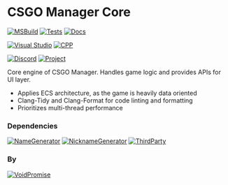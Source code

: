 # CSGO Manager Core
[![MSBuild](https://github.com/VoidPromise/csgo-manager-core/actions/workflows/msbuild.yml/badge.svg)](https://github.com/VoidPromise/csgo-manager-core/actions/workflows/msbuild.yml)
[![Tests](https://gist.githubusercontent.com/dasmig/0abf83c9dcaca28cf9755aa001cad063/raw/ca4b09ce15ffae0c1b22c131bbe42e9c24d9ca42/badge.svg)](https://github.com/VoidPromise/csgo-manager-core/actions/workflows/msbuild.yml)
[![Docs](https://img.shields.io/badge/docs-read-success.svg?style=flat&logo=readthedocs)](https://github.com/VoidPromise/docs)

[![Visual Studio](https://img.shields.io/badge/--6C33AF?logo=visual%20studio)](https://visualstudio.microsoft.com/)
[![CPP](https://img.shields.io/badge/C++-20-blue.svg?style=flat&logo=c%2B%2B)](https://en.cppreference.com/w/cpp/20)

[![Discord](https://img.shields.io/discord/1082487969509822515?color=blue&label=discord&logo=discord&logoColor=blue)](https://discord.gg/7kEHVhb5Ch)
[![Project](https://img.shields.io/badge/project-access-black.svg?color=blue&logo=github&logoColor=blue)](https://github.com/orgs/VoidPromise/projects/1)

Core engine of CSGO Manager. Handles game logic and provides APIs for UI layer.
- Applies ECS architecture, as the game is heavily data oriented
- Clang-Tidy and Clang-Format for code linting and formatting
- Prioritizes multi-thread performance

### Dependencies

[![NameGenerator](https://img.shields.io/badge/repos-name--generator-black.svg?style=flat&logo=github&logoColor=black)](https://github.com/VoidPromise/name-generator)
[![NicknameGenerator](https://img.shields.io/badge/repos-nickname--generator-black.svg?style=flat&logo=github&logoColor=black)](https://github.com/VoidPromise/nickname-generator)
[![ThirdParty](https://img.shields.io/badge/repos-third--party-black.svg?style=flat&logo=github&logoColor=black)](https://github.com/VoidPromise/third-party)

### By

[![VoidPromise](https://img.shields.io/badge/organization-Void%20Promise-black.svg?style=flat&logo=github&logoColor=black)](https://github.com/VoidPromise)
